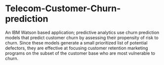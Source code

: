 # Telecom-Customer-Churn-prediction
 An IBM Watson based application; predictive analytics use churn prediction  models that predict customer churn by assessing their propensity of risk to  churn. Since these models generate a small prioritized list of potential  defectors, they are effective at focusing customer retention marketing  programs on the subset of the customer base who are most vulnerable to  churn. 
